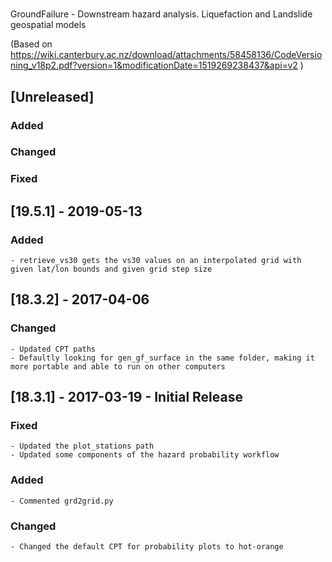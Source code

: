 #
GroundFailure - Downstream hazard analysis. Liquefaction and Landslide
geospatial models

(Based on https://wiki.canterbury.ac.nz/download/attachments/58458136/CodeVersioning_v18p2.pdf?version=1&modificationDate=1519269238437&api=v2 )

## [Unreleased]
### Added
### Changed
### Fixed

## [19.5.1] - 2019-05-13
### Added
    - retrieve_vs30 gets the vs30 values on an interpolated grid with given lat/lon bounds and given grid step size

## [18.3.2] - 2017-04-06
### Changed
    - Updated CPT paths
    - Defaultly looking for gen_gf_surface in the same folder, making it more portable and able to run on other computers


## [18.3.1] - 2017-03-19 - Initial Release
### Fixed
    - Updated the plot_stations path
    - Updated some components of the hazard probability workflow
### Added
    - Commented grd2grid.py 
### Changed
    - Changed the default CPT for probability plots to hot-orange
